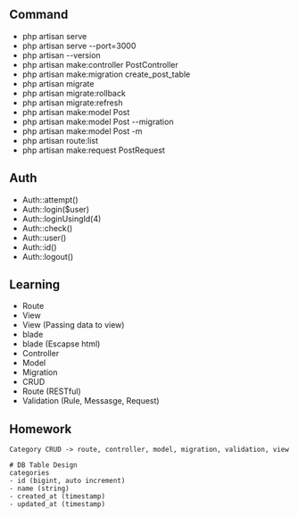 ## Command

- php artisan serve
- php artisan serve --port=3000
- php artisan --version
- php artisan make:controller PostController
- php artisan make:migration create_post_table
- php artisan migrate
- php artisan migrate:rollback
- php artisan migrate:refresh
- php artisan make:model Post
- php artisan make:model Post --migration
- php artisan make:model Post -m
- php artisan route:list
- php artisan make:request PostRequest

## Auth

- Auth::attempt()
- Auth::login($user)
- Auth::loginUsingId(4)
- Auth::check()
- Auth::user()
- Auth::id()
- Auth::logout()

## Learning

- Route
- View
- View (Passing data to view)
- blade
- blade (Escapse html)
- Controller
- Model
- Migration
- CRUD
- Route (RESTful)
- Validation (Rule, Messasge, Request)

## Homework

```
Category CRUD -> route, controller, model, migration, validation, view

# DB Table Design
categories
- id (bigint, auto increment)
- name (string)
- created_at (timestamp)
- updated_at (timestamp)
```